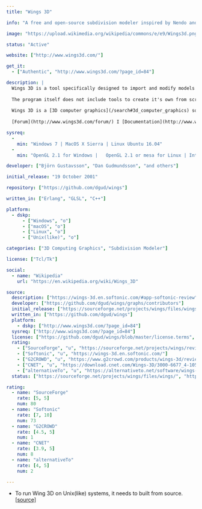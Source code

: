 ```yaml
---
title: "Wings 3D"

info: "A free and open-source subdivision modeler inspired by Nendo and Mirai from Izware"

image: "https://upload.wikimedia.org/wikipedia/commons/e/e9/Wings3d.png"

status: "Active"

website: ["http://www.wings3d.com/"]

get_it:
  - ["Authentic", "http://www.wings3d.com/?page_id=84"]

description: |
  Wings 3D is a tool specifically designed to import and modify models through subdivision - a polygonal modeling technique that allows very well-defined polygons.
  
  The program itself does not include tools to create it's own from scratch. Basically, Wings 3D can import models created by other design environments into polygonal meshes and then develop them through subdivision polygons. It also includes a series of tools that will help you allocate materials, textures and UV coordinates to your models, add lights to the scene and perform screenshots among other possibilities.
  
  Wings 3D is a [3D computer graphics](/search#3d_computer_graphics) software and [subdivision modeler](/search#subdivision_modeler), often used in combination with other software, whereby models made in Wings 3D are exported to applications more specialized in rendering and animation such as [Blender](/softwares/blender/).
  
  [Forum](http://www.wings3d.com/forum/) I [Documentation](http://www.wings3d.com/?page_id=87) I [News](http://www.wings3d.com/?page_id=76) I [User Manual](http://www.wings3d.com/?page_id=252) I [FAQ](http://www.wings3d.com/forum/archive/index.php?thread-1106.html)

sysreq:
  -
    min: "Windows 7 | MacOS X Sierra | Linux Ubuntu 16.04"
  -
    min: "OpenGL 2.1 for Windows |   OpenGL 2.1 or mesa for Linux | Intel mac"

developer: ["Björn Gustavsson", "Dan Gudmundsson", "and others"]

initial_release: "19 October 2001"

repository: ["https://github.com/dgud/wings"]

written_in: ["Erlang", "GLSL", "C++"]

platform:
  - dskp:
      - ["Windows", "o"]
      - ["macOS", "o"]
      - ["Linux", "o"]
      - ["Unix(like)", "o"]

categories: ["3D Computing Graphics", "Subdivision Modeler"]

license: ["Tcl/Tk"]

social:
  - name: "Wikipedia"
    url: "https://en.wikipedia.org/wiki/Wings_3D"

source:
  description: ["https://wings-3d.en.softonic.com/#app-softonic-review", "https://en.wikipedia.org/wiki/Wings_3D"]
  developer: ["https://github.com/dgud/wings/graphs/contributors"]
  initial_release: ["https://sourceforge.net/projects/wings/files/wings/"]
  written_in: ["https://github.com/dgud/wings"]
  platform:
    - dskp: ["http://www.wings3d.com/?page_id=84"]
  sysreq: ["http://www.wings3d.com/?page_id=84"]
  license: ["https://github.com/dgud/wings/blob/master/license.terms", "https://en.wikipedia.org/wiki/Wings_3D"]
  rating:
    - ["SourceForge", "u", "https://sourceforge.net/projects/wings/reviews/"]
    - ["Softonic", "u", "https://wings-3d.en.softonic.com/"]
    - ["G2CROWD", "u", "https://www.g2crowd.com/products/wings-3d/reviews"]
    - ["CNET", "u", "https://download.cnet.com/Wings-3D/3000-6677_4-10514566.html"]
    - ["alternativeTo", "u", "https://alternativeto.net/software/wings-3d/reviews/"]
  status: ["https://sourceforge.net/projects/wings/files/wings/", "http://www.wings3d.com/forum/"]

rating:
  - name: "SourceForge"
    rate: [5, 5]
    num: 80
  - name: "Softonic"
    rate: [7, 10]
    num: 73
  - name: "G2CROWD"
    rate: [4.5, 5]
    num: 1
  - name: "CNET"
    rate: [3.9, 5]
    num: 8
  - name: "alternativeTo"
    rate: [4, 5]
    num: 2

---
```

* To run Wing 3D on Unix(like) systems, it needs to built from source.[[source]](http://www.wings3d.com/?page_id=84)